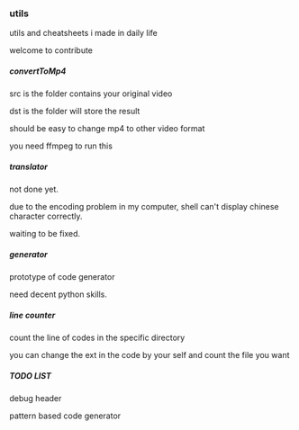 ### utils

utils and cheatsheets i made in daily life

welcome to contribute

##### convertToMp4

src is the folder contains your original video

dst is the folder will store the result

should be easy to change mp4 to other video format

you need ffmpeg to run this

##### translator

not done yet.

due to the encoding problem in my computer, shell can't display chinese character correctly.

waiting to be fixed.

##### generator

prototype of code generator

need decent python skills.

##### line counter

count the line of codes in the specific directory

you can change the ext in the code by your self and count the file you want

##### TODO LIST

debug header

pattern based code generator